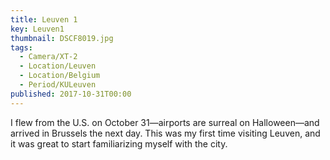 ```yaml
---
title: Leuven 1
key: Leuven1
thumbnail: DSCF8019.jpg
tags:
  - Camera/XT-2
  - Location/Leuven
  - Location/Belgium
  - Period/KULeuven
published: 2017-10-31T00:00
---
```

I flew from the U.S. on October 31—airports are surreal on Halloween—and arrived in Brussels the next day. This was my first time visiting Leuven, and it was great to start familiarizing myself with the city.
